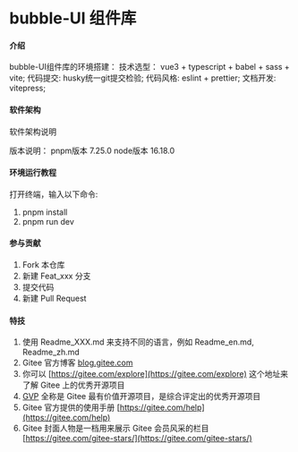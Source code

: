 # bubble-UI 组件库

#### 介绍
bubble-UI组件库的环境搭建：
  技术选型： vue3 + typescript + babel + sass + vite;
  代码提交:    husky统一git提交检验;
  代码风格:    eslint + prettier;
  文档开发:    vitepress;

#### 软件架构
软件架构说明

版本说明： 
    pnpm版本  7.25.0
    node版本  16.18.0

#### 环境运行教程
打开终端，输入以下命令:
1.  pnpm install
2.  pnpm run dev


#### 参与贡献

1.  Fork 本仓库
2.  新建 Feat_xxx 分支
3.  提交代码
4.  新建 Pull Request


#### 特技

1.  使用 Readme\_XXX.md 来支持不同的语言，例如 Readme\_en.md, Readme\_zh.md
2.  Gitee 官方博客 [blog.gitee.com](https://blog.gitee.com)
3.  你可以 [https://gitee.com/explore](https://gitee.com/explore) 这个地址来了解 Gitee 上的优秀开源项目
4.  [GVP](https://gitee.com/gvp) 全称是 Gitee 最有价值开源项目，是综合评定出的优秀开源项目
5.  Gitee 官方提供的使用手册 [https://gitee.com/help](https://gitee.com/help)
6.  Gitee 封面人物是一档用来展示 Gitee 会员风采的栏目 [https://gitee.com/gitee-stars/](https://gitee.com/gitee-stars/)
